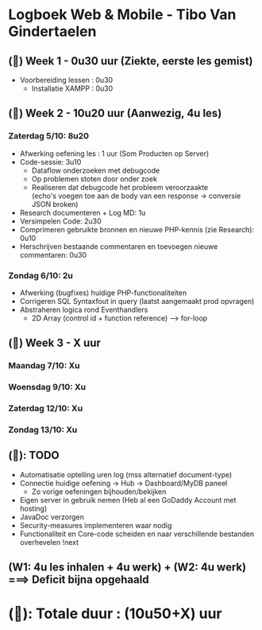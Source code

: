 # Logboek Web & Mobile - Tibo Van Gindertaelen
## (&#x1F539;) Week 1 - 0u30 uur (Ziekte, eerste les gemist)
* Voorbereiding lessen : 0u30
  * Installatie XAMPP : 0u30

## (&#x1F539;) Week 2 - 10u20 uur (Aanwezig, 4u les)
### Zaterdag 5/10: 8u20
* Afwerking oefening les : 1 uur (Som Producten op Server)  
* Code-sessie: 3u10  
  * Dataflow onderzoeken met debugcode  
  * Op problemen stoten door onder zoek  
  * Realiseren dat debugcode het probleem veroorzaakte    
 (echo's voegen toe aan de body van een response -> conversie JSON broken)  
* Research documenteren + Log MD: 1u  
* Versimpelen Code: 2u30  
* Comprimeren gebruikte bronnen en nieuwe PHP-kennis (zie Research): 0u10  
* Herschrijven bestaande commentaren en toevoegen nieuwe commentaren: 0u30  
### Zondag 6/10: 2u  
* Afwerking (bugfixes) huidige PHP-functionaliteiten  
* Corrigeren SQL Syntaxfout in query (laatst aangemaakt prod opvragen)  
* Abstraheren logica rond Eventhandlers
  * 2D Array (control id + function reference) --> for-loop

## (&#x1F539;) Week 3 - X uur
### Maandag 7/10: Xu  
### Woensdag 9/10: Xu  
### Zaterdag 12/10: Xu  
### Zondag 13/10: Xu  
 
## (&#x1F53A;): TODO
* Automatisatie optelling uren log (mss alternatief document-type)  
* Connectie huidige oefening -> Hub -> Dashboard/MyDB paneel  
  * Zo vorige oefeningen bijhouden/bekijken  
* Eigen server in gebruik nemen (Heb al een GoDaddy Account met hosting)  
* JavaDoc verzorgen  
* Security-measures implementeren waar nodig  
* Functionaliteit en Core-code scheiden en naar verschillende bestanden overhevelen !next  

## (W1: 4u les inhalen + 4u werk) + (W2: 4u werk) ===> Deficit bijna opgehaald
# (&#x1F538;): Totale duur : (10u50+X) uur 
